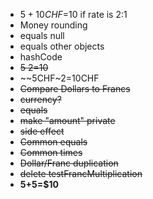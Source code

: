 - $5+10CHF=$10 if rate is 2:1
- Money rounding
- equals null
- equals other objects
- hashCode
- ~~$5~2=$10~~
- ~~5CHF~2=10CHF
- ~~Compare Dollars to Francs~~
- ~~currency?~~
- ~~equals~~
- ~~make "amount" private~~
- ~~side effect~~
-	~~Common equals~~
-	~~Common times~~
-	~~Dollar/Franc duplication~~
-	~~delete testFrancMultiplication~~
-	**$5+$5=$10**
